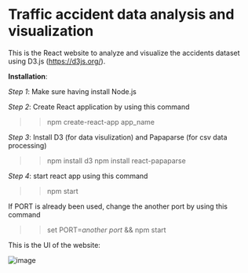 # Traffic accident data analysis and visualization

This is the React website to analyze and visualize the accidents dataset using D3.js (https://d3js.org/).

**Installation**:

*Step 1*: Make sure having install Node.js

*Step 2*: Create React application by using this command 

>> npm create-react-app app_name

*Step 3*: Install D3 (for data visulization) and Papaparse (for csv data processing)

>> npm install d3
>> npm install react-papaparse

*Step 4*: start react app using this command

>> npm start

If PORT is already been used, change the another port by using this command

>> set PORT=*another port* && npm start

This is the UI of the website:

![image](https://github.com/user-attachments/assets/c307b450-cb66-4a76-9872-8e07d6e1495d)

